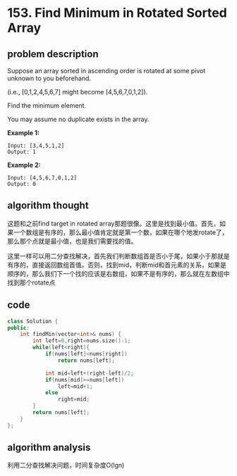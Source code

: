 # 153. Find Minimum in Rotated Sorted Array

## problem description

Suppose an array sorted in ascending order is rotated at some pivot unknown to you beforehand.

\(i.e., \[0,1,2,4,5,6,7\] might become \[4,5,6,7,0,1,2\]\).

Find the minimum element.

You may assume no duplicate exists in the array.

**Example 1:**

```text
Input: [3,4,5,1,2] 
Output: 1
```

**Example 2:**

```text
Input: [4,5,6,7,0,1,2]
Output: 0
```

## algorithm thought

这题和之前find target in rotated array那题很像。这里是找到最小值。首先，如果一个数组是有序的，那么最小值肯定就是第一个数，如果在哪个地发rotate了，那么那个点就是最小值，也是我们需要找的值。

这里一样可以用二分查找解决，首先我们判断数组首是否小于尾，如果小于那就是有序的，直接返回数组首值。否则，找到mid，判断mid和首元素的关系，如果是顺序的，那么我们下一个找的应该是右数组，如果不是有序的，那么就在左数组中找到那个rotate点

## code

```cpp
class Solution {
public:
    int findMin(vector<int>& nums) {
        int left=0,right=nums.size()-1;
        while(left<right){
            if(nums[left]<nums[right])
                return nums[left];

            int mid=left+(right-left)/2;
            if(nums[mid]>=nums[left])
                left=mid+1;
            else
                right=mid;
        }
        return nums[left];
    }
};
```

## algorithm analysis

利用二分查找解决问题，时间复杂度O\(lgn\)

